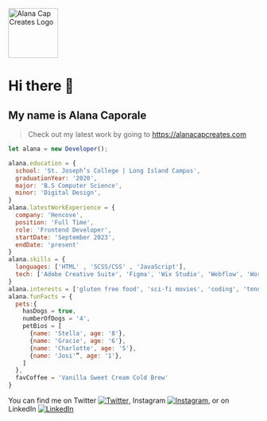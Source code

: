 <img width="100px" height="100px" alt="Alana Cap Creates Logo" src="https://github.com/user-attachments/assets/34cf80fd-af74-4fc2-9980-263dd62ad9a3" />


# Hi there 👋

## My name is Alana Caporale
> Check out my latest work by going to https://alanacapcreates.com


```javascript
let alana = new Developer();

alana.education = {
  school: 'St. Joseph’s College | Long Island Campus',
  graduationYear: '2020',
  major: 'B.S Computer Science',
  minor: 'Digital Design',
}
alana.latestWorkExperience = {
  company: 'Hencove',
  position: 'Full Time',
  role: 'Frontend Developer',
  startDate: 'September 2023',
  endDate: 'present'
}
alana.skills = {
  languages: ['HTML' , 'SCSS/CSS' , 'JavaScript'],
  tech: ['Adobe Creative Suite', 'Figma', 'Wix Studio', 'Webflow', 'WordPress', 'HubSpot", 'Salesforce']
}
alana.interests = ['gluten free food', 'sci-fi movies', 'coding', 'tennis']
alana.funFacts = {
  pets:{
    hasDogs = true,
    numberOfDogs = '4',
    petBios = [
      {name: 'Stella', age: '8'},
      {name: 'Gracie', age: '6'},
      {name: 'Charlotte', age: '5'},
      {name: 'Josi'”, age: '1'},
    ]
  },
  favCoffee = 'Vanilla Sweet Cream Cold Brew'
}

```
You can find me on Twitter [![Twitter][1.2]][1], Instagram [![Instagram][3.2]][3], or on LinkedIn [![LinkedIn][2.2]][2]

<!-- Icons -->

[1.2]: https://abs.twimg.com/favicons/twitter.2.ico
[2.2]: https://static-exp1.licdn.com/sc/h/3loy7tajf3n0cho89wgg0fjre
[3.2]: https://instagram.com/static/images/ico/favicon.ico/36b3ee2d91ed.ico
<!-- Links to your social media accounts -->

[1]: https://twitter.com/alanacapcreates
[2]: https://www.linkedin.com/in/alanacaporale/
[3]: https://www.instagram.com/alanacap.creates/
